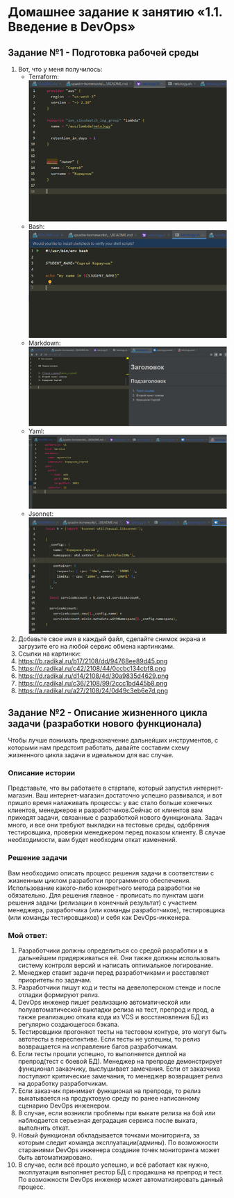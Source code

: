 

# Домашнее задание к занятию «1.1. Введение в DevOps»

## Задание №1 - Подготовка рабочей среды


1. Вот, что у меня получилось:
    - Terraform: ![Терраформ](img/terraform.png)
    - Bash: ![bahs](img/bash.png)
    - Markdown: ![markdown](img/markdown.png)
    - Yaml: ![Yaml](img/yaml.png)
    - Jsonnet: ![Jsonnet](img/jsonnet.png)
1. Добавьте свое имя в каждый файл, сделайте снимок экрана и загрузите его на любой сервис обмена картинками.
1. Ссылки на картинки:
1. https://b.radikal.ru/b17/2108/dd/94768ee89d45.png
1. https://c.radikal.ru/c42/2108/44/0ccbc134cbf8.png
1. https://d.radikal.ru/d14/2108/4d/30a9835d4629.png
1. https://c.radikal.ru/c36/2108/99/2ccc1bd445b8.png
1. https://a.radikal.ru/a27/2108/24/0d49c3eb6e7d.png

## Задание №2 - Описание жизненного цикла задачи (разработки нового функционала)

Чтобы лучше понимать предназначение дальнейших инструментов, с которыми нам предстоит работать, давайте 
составим схему жизненного цикла задачи в идеальном для вас случае.

### Описание истории

Представьте, что вы работаете в стартапе, который запустил интернет-магазин. Ваш интернет-магазин достаточно успешно развивался, и вот пришло время налаживать процессы: у вас стало больше конечных клиентов, менеджеров и разработчиков.Сейчас от клиентов вам приходят задачи, связанные с разработкой нового функционала. Задач много, и все они требуют выкладки на тестовые среды, одобрения тестировщика, проверки менеджером перед показом клиенту. В случае необходимости, вам будет необходим откат изменений. 

### Решение задачи

Вам необходимо описать процесс решения задачи в соответствии с жизненным циклом разработки программного обеспечения. Использование какого-либо конкретного метода разработки не обязательно. Для решения главное - прописать по пунктам шаги решения задачи (релизации в конечный результат) с участием менеджера, разработчика (или команды разработчиков), тестировщика (или команды тестировщиков) и себя как DevOps-инженера. 

### Мой ответ:

1. Разработчики должны определиться со средой разработки и в дальнейшем придерживаться её. Они также должны использовать систему контроля версий и написать оптимальное логирование.
1. Менеджер ставит задачи перед разработчиками и расставляет приоритеты по задачам.
1. Разработчики пишут код и тесты на девелоперском стенде и после отладки формируют релиз.
1. DevOps инженер пишет реализацию автоматической или полуавтоматической выкладки релиза на тест, препрод и прод, а также реализацию отката кода из VCS и восстановления БД из регулярно создающегося бэкапа.
1. Тестировщики прогоняют тесты на тестовом контуре, это могут быть автотесты в переспективе.
Если тесты не успешны, то релиз возвращается на исправление багов разработчикам.
1. Если тесты прошли успешно, то выполняется деплой на препрод(тест с боевой БД). Менеджер на препроде демонстрирует функционал заказчику, выслушивает замечания.
Если от заказчика поступают критические замечания, то менеджер возвращает релиз на доработку разработчикам.
1. Если заказчик принимает функционал на препроде, то релиз выкатывается на продуктовую среду по ранее написанному сценарию DevOps инженером.
1. В случае, если возникли проблемы при выкате релиза на бой или наблюдается серьезная деградация сервиса после выката, выполнить откат.
1. Новый функционал обкладывается точками мониторинга, за которым следит команда эксплуатации(админы). По возможности стараниями DevOps инженера создание точек мониторинга может быть автоматизировано.
1. В случае, если всё прошло успешно, и всё работает как нужно, эксплуатация выполняет рестор БД с продакшна на препрод и тест. По возможности DevOps инженер может автоматизировать данный процесс.

